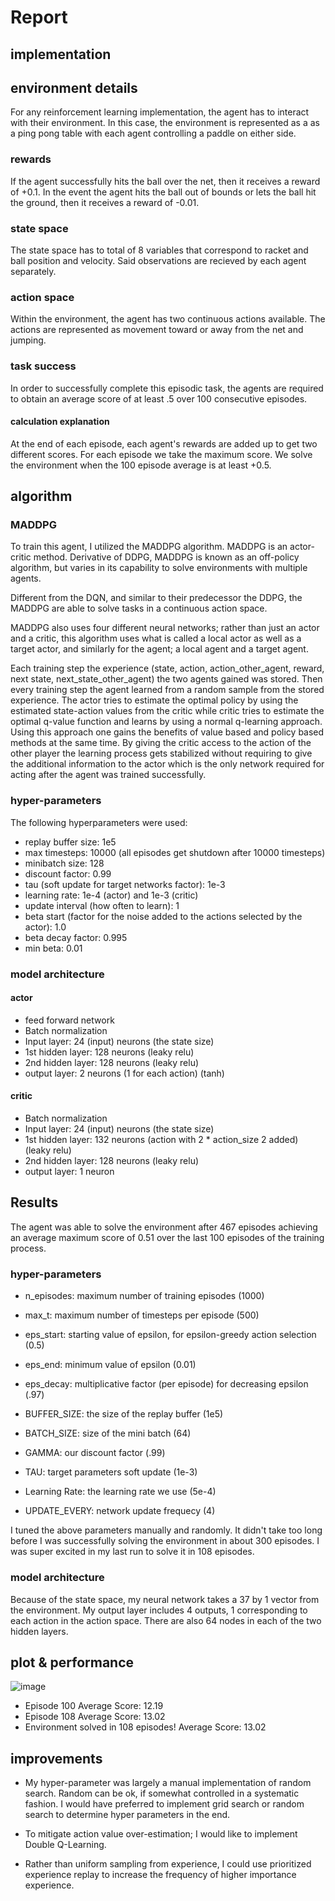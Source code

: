 # Report

## implementation

## environment details
For any reinforcement learning implementation, the agent has to interact with their environment. In this case, the environment is represented as a as a ping pong table with each agent controlling a paddle on either side.

### rewards
If the agent successfully hits the ball over the net, then it receives a reward of +0.1. In the event the agent hits the ball out of bounds or lets the ball hit the ground, then it receives a reward of -0.01.

### state space
The state space has to total of 8 variables that correspond to racket and ball position and velocity. Said observations are recieved by each agent separately.

### action space
Within the environment, the agent has two continuous actions available. The actions are represented as movement toward or away from the net and jumping.

### task success
In order to successfully complete this episodic task, the agents are required to obtain an average score of at least .5 over 100 consecutive episodes.

#### calculation explanation
At the end of each episode, each agent's rewards are added up to get two different scores. For each episode we take the maximum score. We solve the environment when the 100 episode average is at least +0.5.

## algorithm
### MADDPG
To train this agent, I utilized the MADDPG algorithm. MADDPG is an actor-critic method. Derivative of DDPG, MADDPG is known as an off-policy algorithm, but varies in its capability to solve environments with multiple agents. 

Different from the DQN, and similar to their predecessor the DDPG, the MADDPG are able to solve tasks in a continuous action space.

MADDPG also uses four different neural networks; rather than just an actor and a critic, this algorithm uses what is called a local actor as well as a target actor, and similarly for the agent; a local agent and a target agent.

Each training step the experience (state, action, action_other_agent, reward, next state, next_state_other_agent) the two agents gained was stored.
Then every training step the agent learned from a random sample from the stored experience. The actor tries to estimate the
optimal policy by using the estimated state-action values from the critic while critic tries to estimate the optimal q-value function
and learns by using a normal q-learning approach. Using this approach one gains the benefits of value based and policy based
methods at the same time. By giving the critic access to the action of the other player the learning process gets stabilized
without requiring to give the additional information to the actor which is the only network required for acting after the
agent was trained successfully.

### hyper-parameters
The following hyperparameters were used:
- replay buffer size: 1e5
- max timesteps: 10000 (all episodes get shutdown after 10000 timesteps)
- minibatch size: 128
- discount factor: 0.99
- tau (soft update for target networks factor): 1e-3
- learning rate: 1e-4 (actor) and 1e-3 (critic)
- update interval (how often to learn): 1
- beta start (factor for the noise added to the actions selected by the actor): 1.0
- beta decay factor: 0.995
- min beta: 0.01

### model architecture
#### actor
- feed forward network
- Batch normalization
- Input layer: 24 (input) neurons (the state size)
- 1st hidden layer: 128 neurons (leaky relu)
- 2nd hidden layer: 128 neurons (leaky relu)
- output layer: 2 neurons (1 for each action) (tanh)

#### critic
- Batch normalization
- Input layer: 24 (input) neurons (the state size)
- 1st hidden layer: 132 neurons (action with 2 * action_size 2 added) (leaky relu)
- 2nd hidden layer: 128 neurons (leaky relu)
- output layer: 1 neuron

## Results
The agent was able to solve the environment after 467 episodes achieving an average maximum score of 0.51 over the last 100 episodes
of the training process.











### hyper-parameters

- n_episodes: maximum number of training episodes (1000)
- max_t: maximum number of timesteps per episode  (500)
- eps_start: starting value of epsilon, for epsilon-greedy action selection (0.5)
- eps_end: minimum value of epsilon  (0.01)
- eps_decay: multiplicative factor (per episode) for decreasing epsilon (.97)

- BUFFER_SIZE: the size of the replay buffer (1e5)
- BATCH_SIZE: size of the mini batch (64)
- GAMMA: our discount factor (.99)
- TAU: target parameters soft update (1e-3)
- Learning Rate: the learning rate  we use (5e-4)
- UPDATE_EVERY: network update frequecy (4)

I tuned the above parameters manually and randomly. It didn't take too long before I was successfully solving the environment in about 300 episodes. I was super excited in my last run to solve it in 108 episodes.

### model architecture
Because of the state space, my neural network takes a 37 by 1 vector from the environment. My output layer includes 4 outputs, 1 corresponding to each action in the action space. There are also 64 nodes in each of the two hidden layers.

## plot & performance
![image](https://user-images.githubusercontent.com/13371867/123744365-e5985c80-d86b-11eb-9c00-0676df93dc08.png)
- Episode 100	Average Score: 12.19
- Episode 108	Average Score: 13.02
- Environment solved in 108 episodes!	Average Score: 13.02

## improvements

- My hyper-parameter was largely a manual implementation of random search. Random can be ok, if somewhat controlled in a systematic fashion. I would have preferred to implement grid search or random search to determine hyper parameters in the end.

- To mitigate action value over-estimation; I would like to implement Double Q-Learning.

- Rather than uniform sampling from experience, I could use prioritized experience replay to increase the frequency of higher importance experience. 
